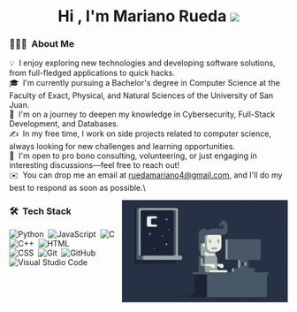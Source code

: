 <h1 align="center"><b>Hi , I'm Mariano Rueda </b><img src="https://media.giphy.com/media/hvRJCLFzcasrR4ia7z/giphy.gif" width="35"></h1>

### 👨🏻‍💻 &nbsp;About Me

💡 &nbsp;I enjoy exploring new technologies and developing software solutions, from full-fledged applications to quick hacks.\
🎓 &nbsp;I'm currently pursuing a Bachelor's degree in Computer Science at the Faculty of Exact, Physical, and Natural Sciences of the University of San Juan.\
🌱 &nbsp;I'm on a journey to deepen my knowledge in Cybersecurity, Full-Stack Development, and Databases.\
✍️ &nbsp;In my free time, I work on side projects related to computer science, always looking for new challenges and learning opportunities.\
💬 &nbsp;I'm open to pro bono consulting, volunteering, or just engaging in interesting discussions—feel free to reach out!\
✉️ &nbsp;You can drop me an email at ruedamariano4@gmail.com, and I'll do my best to respond as soon as possible.\


<img alt="Night Coding" src="https://raw.githubusercontent.com/AVS1508/AVS1508/master/assets/Night-Coding.gif" align="right"/>

### 🛠 &nbsp;Tech Stack

![Python](https://img.shields.io/badge/-Python-05122A?style=flat&logo=python)&nbsp;
![JavaScript](https://img.shields.io/badge/-JavaScript-05122A?style=flat&logo=javascript)&nbsp;
![C](https://img.shields.io/badge/-C-05122A?style=flat&logo=C&logoColor=A8B9CC)&nbsp;
![C++](https://img.shields.io/badge/-C++-05122A?style=flat&logo=C%2B%2B&logoColor=00599C)&nbsp;
![HTML](https://img.shields.io/badge/-HTML-05122A?style=flat&logo=HTML5)&nbsp; <br>
![CSS](https://img.shields.io/badge/-CSS-05122A?style=flat&logo=CSS3&logoColor=1572B6)&nbsp;
![Git](https://img.shields.io/badge/-Git-05122A?style=flat&logo=git)&nbsp;
![GitHub](https://img.shields.io/badge/-GitHub-05122A?style=flat&logo=github)&nbsp;
![Visual Studio Code](https://img.shields.io/badge/-Visual%20Studio%20Code-05122A?style=flat&logo=visual-studio-code&logoColor=007ACC)&nbsp;
